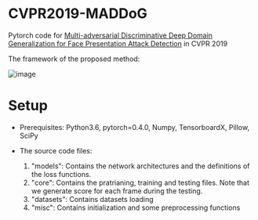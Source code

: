 # CVPR2019-MADDoG
Pytorch code for <a href=http://openaccess.thecvf.com/content_CVPR_2019/papers/Shao_Multi-Adversarial_Discriminative_Deep_Domain_Generalization_for_Face_Presentation_Attack_Detection_CVPR_2019_paper.pdf> Multi-adversarial Discriminative Deep Domain Generalization for Face Presentation Attack Detection</a> in CVPR 2019 

The framework of the proposed method:

![image](https://github.com/jimmykobe/CVPR2019-MADDoG/blob/master/models/cvpr2019.png "image")

# Setup

* Prerequisites: Python3.6, pytorch=0.4.0, Numpy, TensorboardX, Pillow, SciPy

* The source code files:

  1. "models": Contains the network architectures and the definitions of the loss functions.
  2. "core": Contains the pratrianing, training and testing files. Note that we generate score for each frame during the testing.
  3. "datasets": Contains datasets loading
  4. "misc": Contains initialization and some preprocessing functions

